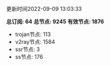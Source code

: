 更新时间2022-09-09 13:03:33

**总订阅: 64**
**总节点: 9245**
**有效节点: 1876**
- trojan节点: 113
- v2ray节点: 1584
- ssr节点: 3
- ss节点: 176
